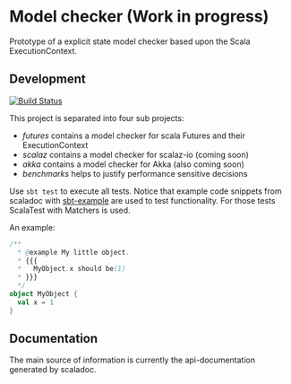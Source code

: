 # Model checker (Work in progress)

Prototype of a explicit state model checker based upon the Scala ExecutionContext.

## Development

[![Build Status](https://travis-ci.org/Jentsch/modelchecker.svg?branch=master)](https://travis-ci.org/Jentsch/modelchecker)

This project is separated into four sub projects:
* *futures* contains a model checker for scala Futures and their ExecutionContext
* *scalaz* contains a model checker for scalaz-io (coming soon)
* *akka* contains a model checker for Akka (also coming soon)
* *benchmarks* helps to justify performance sensitive decisions

Use `sbt test` to execute all tests.
Notice that example code snippets from scaladoc with [sbt-example](https://github.com/ThoughtWorksInc/sbt-example) are used to test functionality.
For those tests ScalaTest with Matchers is used.

An example:

```scala
/**
  * @example My little object. 
  * {{{
  *   MyObject.x should be(1)
  * }}}
  */
object MyObject {
  val x = 1
}
```

## Documentation

The main source of information is currently the api-documentation generated by scaladoc.
